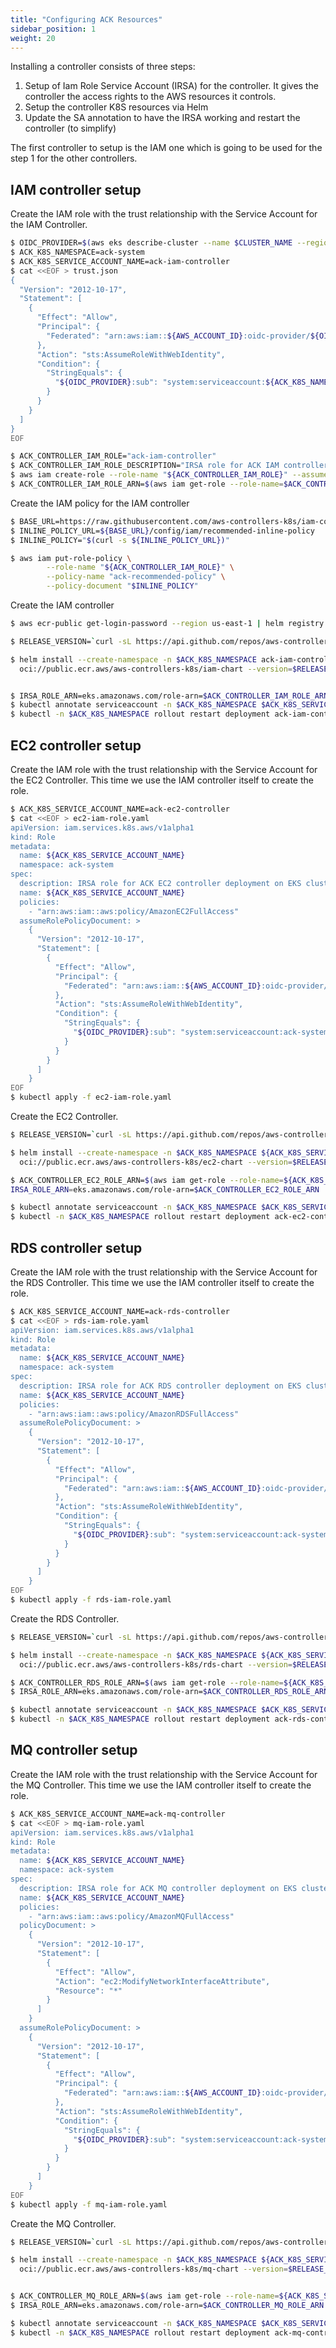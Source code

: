```yaml
---
title: "Configuring ACK Resources"
sidebar_position: 1
weight: 20
---
```


Installing a controller consists of three steps:
1. Setup of Iam Role Service Account (IRSA) for the controller. It gives the controller the access rights to the AWS resources it controls.
2. Setup the controller K8S resources via Helm
3. Update the SA annotation to have the IRSA working and restart the controller (to simplify)

The first controller to setup is the IAM one which is going to be used for the step 1 for the other controllers.

## IAM controller setup
Create the IAM role with the trust relationship with the Service Account for the IAM Controller.  

```bash
$ OIDC_PROVIDER=$(aws eks describe-cluster --name $CLUSTER_NAME --region $AWS_REGION --query "cluster.identity.oidc.issuer" --output text | sed -e "s/^https:\/\///")
$ ACK_K8S_NAMESPACE=ack-system
$ ACK_K8S_SERVICE_ACCOUNT_NAME=ack-iam-controller
$ cat <<EOF > trust.json
{
  "Version": "2012-10-17",
  "Statement": [
    {
      "Effect": "Allow",
      "Principal": {
        "Federated": "arn:aws:iam::${AWS_ACCOUNT_ID}:oidc-provider/${OIDC_PROVIDER}"
      },
      "Action": "sts:AssumeRoleWithWebIdentity",
      "Condition": {
        "StringEquals": {
          "${OIDC_PROVIDER}:sub": "system:serviceaccount:${ACK_K8S_NAMESPACE}:${ACK_K8S_SERVICE_ACCOUNT_NAME}"
        }
      }
    }
  ]
}
EOF

$ ACK_CONTROLLER_IAM_ROLE="ack-iam-controller"
$ ACK_CONTROLLER_IAM_ROLE_DESCRIPTION="IRSA role for ACK IAM controller deployment on EKS cluster using Helm charts"
$ aws iam create-role --role-name "${ACK_CONTROLLER_IAM_ROLE}" --assume-role-policy-document file://trust.json --description "${ACK_CONTROLLER_IAM_ROLE_DESCRIPTION}"
$ ACK_CONTROLLER_IAM_ROLE_ARN=$(aws iam get-role --role-name=$ACK_CONTROLLER_IAM_ROLE --query Role.Arn --output text)
```

Create the IAM policy for the IAM controller

```bash
$ BASE_URL=https://raw.githubusercontent.com/aws-controllers-k8s/iam-controller/main
$ INLINE_POLICY_URL=${BASE_URL}/config/iam/recommended-inline-policy
$ INLINE_POLICY="$(curl -s ${INLINE_POLICY_URL})"

$ aws iam put-role-policy \
        --role-name "${ACK_CONTROLLER_IAM_ROLE}" \
        --policy-name "ack-recommended-policy" \
        --policy-document "$INLINE_POLICY"

```

Create the IAM controller

```bash
$ aws ecr-public get-login-password --region us-east-1 | helm registry login --username AWS --password-stdin public.ecr.aws

$ RELEASE_VERSION=`curl -sL https://api.github.com/repos/aws-controllers-k8s/iam-controller/releases/latest | grep '"tag_name":' | cut -d'"' -f4`

$ helm install --create-namespace -n $ACK_K8S_NAMESPACE ack-iam-controller \
  oci://public.ecr.aws/aws-controllers-k8s/iam-chart --version=$RELEASE_VERSION --set=aws.region=$AWS_REGION


$ IRSA_ROLE_ARN=eks.amazonaws.com/role-arn=$ACK_CONTROLLER_IAM_ROLE_ARN
$ kubectl annotate serviceaccount -n $ACK_K8S_NAMESPACE $ACK_K8S_SERVICE_ACCOUNT_NAME $IRSA_ROLE_ARN
$ kubectl -n $ACK_K8S_NAMESPACE rollout restart deployment ack-iam-controller-iam-chart
```

## EC2 controller setup
Create the IAM role with the trust relationship with the Service Account for the EC2 Controller. This time we use the IAM controller itself to create the role.

```bash
$ ACK_K8S_SERVICE_ACCOUNT_NAME=ack-ec2-controller
$ cat <<EOF > ec2-iam-role.yaml
apiVersion: iam.services.k8s.aws/v1alpha1
kind: Role
metadata:
  name: ${ACK_K8S_SERVICE_ACCOUNT_NAME}
  namespace: ack-system
spec:
  description: IRSA role for ACK EC2 controller deployment on EKS cluster using Helm charts
  name: ${ACK_K8S_SERVICE_ACCOUNT_NAME}
  policies:
    - "arn:aws:iam::aws:policy/AmazonEC2FullAccess"
  assumeRolePolicyDocument: >
    {
      "Version": "2012-10-17",
      "Statement": [
        {
          "Effect": "Allow",
          "Principal": {
            "Federated": "arn:aws:iam::${AWS_ACCOUNT_ID}:oidc-provider/${OIDC_PROVIDER}"
          },
          "Action": "sts:AssumeRoleWithWebIdentity",
          "Condition": {
            "StringEquals": {
              "${OIDC_PROVIDER}:sub": "system:serviceaccount:ack-system:${ACK_K8S_SERVICE_ACCOUNT_NAME}"
            }
          }
        }
      ]
    }
EOF
$ kubectl apply -f ec2-iam-role.yaml
```

Create the EC2 Controller.
```bash
$ RELEASE_VERSION=`curl -sL https://api.github.com/repos/aws-controllers-k8s/ec2-controller/releases/latest | grep '"tag_name":' | cut -d'"' -f4`

$ helm install --create-namespace -n $ACK_K8S_NAMESPACE ${ACK_K8S_SERVICE_ACCOUNT_NAME} \
  oci://public.ecr.aws/aws-controllers-k8s/ec2-chart --version=$RELEASE_VERSION --set=aws.region=$AWS_REGION

$ ACK_CONTROLLER_EC2_ROLE_ARN=$(aws iam get-role --role-name=${ACK_K8S_SERVICE_ACCOUNT_NAME} --query Role.Arn --output text)
IRSA_ROLE_ARN=eks.amazonaws.com/role-arn=$ACK_CONTROLLER_EC2_ROLE_ARN

$ kubectl annotate serviceaccount -n $ACK_K8S_NAMESPACE $ACK_K8S_SERVICE_ACCOUNT_NAME $IRSA_ROLE_ARN
$ kubectl -n $ACK_K8S_NAMESPACE rollout restart deployment ack-ec2-controller-ec2-chart
```

## RDS controller setup
Create the IAM role with the trust relationship with the Service Account for the RDS Controller. This time we use the IAM controller itself to create the role.

```bash
$ ACK_K8S_SERVICE_ACCOUNT_NAME=ack-rds-controller
$ cat <<EOF > rds-iam-role.yaml
apiVersion: iam.services.k8s.aws/v1alpha1
kind: Role
metadata:
  name: ${ACK_K8S_SERVICE_ACCOUNT_NAME}
  namespace: ack-system
spec:
  description: IRSA role for ACK RDS controller deployment on EKS cluster using Helm charts
  name: ${ACK_K8S_SERVICE_ACCOUNT_NAME}
  policies:
    - "arn:aws:iam::aws:policy/AmazonRDSFullAccess"
  assumeRolePolicyDocument: >
    {
      "Version": "2012-10-17",
      "Statement": [
        {
          "Effect": "Allow",
          "Principal": {
            "Federated": "arn:aws:iam::${AWS_ACCOUNT_ID}:oidc-provider/${OIDC_PROVIDER}"
          },
          "Action": "sts:AssumeRoleWithWebIdentity",
          "Condition": {
            "StringEquals": {
              "${OIDC_PROVIDER}:sub": "system:serviceaccount:ack-system:${ACK_K8S_SERVICE_ACCOUNT_NAME}"
            }
          }
        }
      ]
    }
EOF
$ kubectl apply -f rds-iam-role.yaml
```

Create the RDS Controller.
```bash
$ RELEASE_VERSION=`curl -sL https://api.github.com/repos/aws-controllers-k8s/rds-controller/releases/latest | grep '"tag_name":' | cut -d'"' -f4`

$ helm install --create-namespace -n $ACK_K8S_NAMESPACE ${ACK_K8S_SERVICE_ACCOUNT_NAME} \
  oci://public.ecr.aws/aws-controllers-k8s/rds-chart --version=$RELEASE_VERSION --set=aws.region=$AWS_REGION

$ ACK_CONTROLLER_RDS_ROLE_ARN=$(aws iam get-role --role-name=${ACK_K8S_SERVICE_ACCOUNT_NAME} --query Role.Arn --output text)
$ IRSA_ROLE_ARN=eks.amazonaws.com/role-arn=$ACK_CONTROLLER_RDS_ROLE_ARN

$ kubectl annotate serviceaccount -n $ACK_K8S_NAMESPACE $ACK_K8S_SERVICE_ACCOUNT_NAME $IRSA_ROLE_ARN
$ kubectl -n $ACK_K8S_NAMESPACE rollout restart deployment ack-rds-controller-rds-chart
```

## MQ controller setup
Create the IAM role with the trust relationship with the Service Account for the MQ Controller. This time we use the IAM controller itself to create the role.

```bash
$ ACK_K8S_SERVICE_ACCOUNT_NAME=ack-mq-controller
$ cat <<EOF > mq-iam-role.yaml
apiVersion: iam.services.k8s.aws/v1alpha1
kind: Role
metadata:
  name: ${ACK_K8S_SERVICE_ACCOUNT_NAME}
  namespace: ack-system
spec:
  description: IRSA role for ACK MQ controller deployment on EKS cluster using Helm charts
  name: ${ACK_K8S_SERVICE_ACCOUNT_NAME}
  policies:
    - "arn:aws:iam::aws:policy/AmazonMQFullAccess"
  policyDocument: >
    {
      "Version": "2012-10-17",
      "Statement": [
        {
          "Effect": "Allow",
          "Action": "ec2:ModifyNetworkInterfaceAttribute",
          "Resource": "*"
        }
      ]
    }
  assumeRolePolicyDocument: >
    {
      "Version": "2012-10-17",
      "Statement": [
        {
          "Effect": "Allow",
          "Principal": {
            "Federated": "arn:aws:iam::${AWS_ACCOUNT_ID}:oidc-provider/${OIDC_PROVIDER}"
          },
          "Action": "sts:AssumeRoleWithWebIdentity",
          "Condition": {
            "StringEquals": {
              "${OIDC_PROVIDER}:sub": "system:serviceaccount:ack-system:${ACK_K8S_SERVICE_ACCOUNT_NAME}"
            }
          }
        }
      ]
    }
EOF
$ kubectl apply -f mq-iam-role.yaml
```

Create the MQ Controller.
```bash
$ RELEASE_VERSION=`curl -sL https://api.github.com/repos/aws-controllers-k8s/mq-controller/releases/latest | grep '"tag_name":' | cut -d'"' -f4`

$ helm install --create-namespace -n $ACK_K8S_NAMESPACE ${ACK_K8S_SERVICE_ACCOUNT_NAME} \
  oci://public.ecr.aws/aws-controllers-k8s/mq-chart --version=$RELEASE_VERSION --set=aws.region=$AWS_REGION


$ ACK_CONTROLLER_MQ_ROLE_ARN=$(aws iam get-role --role-name=${ACK_K8S_SERVICE_ACCOUNT_NAME} --query Role.Arn --output text)
$ IRSA_ROLE_ARN=eks.amazonaws.com/role-arn=$ACK_CONTROLLER_MQ_ROLE_ARN

$ kubectl annotate serviceaccount -n $ACK_K8S_NAMESPACE $ACK_K8S_SERVICE_ACCOUNT_NAME $IRSA_ROLE_ARN
$ kubectl -n $ACK_K8S_NAMESPACE rollout restart deployment ack-mq-controller-mq-chart
```